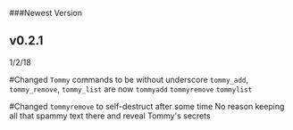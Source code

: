  ###Newest Version
 ## v0.2.1
 1/2/18
 
 #Changed `Tommy` commands to be without underscore
 `tommy_add`, `tommy_remove`, `tommy_list` are now `tommyadd` `tommyremove` `tommylist`
 
 #Changed `tommyremove` to self-destruct after some time
 No reason keeping all that spammy text there and reveal Tommy's secrets
 
